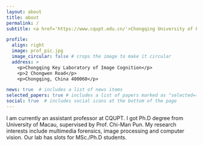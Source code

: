 ```yaml
---
layout: about
title: about
permalink: /
subtitle: <a href='https://www.cqupt.edu.cn/'>Chongqing University of Posts and Telecommunications</a>. 

profile:
  align: right
  image: prof_pic.jpg
  image_circular: false # crops the image to make it circular
  address: >
    <p>Chongqing Key Laboratory of Image Cognition</p>
    <p>2 Chongwen Road</p>
    <p>Chongqing, China 400060</p>

news: true  # includes a list of news items
selected_papers: true # includes a list of papers marked as "selected={true}"
social: true  # includes social icons at the bottom of the page
---
```


<!-- Write your biography here. Tell the world about yourself. Link to your favorite [subreddit](http://reddit.com). You can put a picture in, too. The code is already in, just name your picture `prof_pic.jpg` and put it in the `img/` folder.

# Put your address / P.O. box / other info right below your picture. You can also disable any these elements by editing `profile` property of the YAML header of your `_pages/about.md`. Edit `_bibliography/papers.bib` and Jekyll will render your [publications page](/al-folio/publications/) automatically.

# Link to your social media connections, too. This theme is set up to use [Font Awesome icons](http://fortawesome.github.io/Font-Awesome/) and [Academicons](https://jpswalsh.github.io/academicons/), like the ones below. Add your Facebook, Twitter, LinkedIn, Google Scholar, or just disable all of them. 
-->

I am currently an assistant professor at CQUPT. I got Ph.D degree from University of Macau, supervised by Prof. Chi-Man Pun. 
My research interests include multimedia forensics, image processing and computer vision. Our lab has slots for MSc./Ph.D students.

